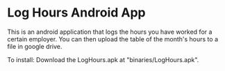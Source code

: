 Log Hours Android App
=====================
This is an android application that logs the hours you have worked for a certain employer. You can then upload the table of the month's hours to a file in google drive.

To install:
Download the LogHours.apk at "binaries/LogHours.apk".